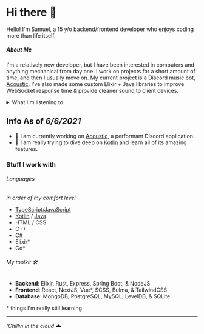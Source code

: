 # Hi there 👋

Hello! I'm Samuel, a 15 y/o backend/frontend developer who enjoys coding more than life itself. 

##### About Me

I'm a relatively new developer, but I have been interested in computers and anything mechanical from day one. I work on projects for a short amount of time, and then I usually move on. My current project is a Discord music bot, [Acoustic](https://github.com/acousticly). I've also made some custom Elixir + Java libraries to improve WebSocket response time & provide cleaner sound to client devices.
<details>
  <summary>What I'm listening to.</summary>
  <a href=https://spotify-github-profile.vercel.app/api/view?uid=eszli7hrnvlnbd287ncscgu3q&redirect=true">
    <img alt="Spotify" src="https://spotify-github-profile.vercel.app/api/view?uid=eszli7hrnvlnbd287ncscgu3q&cover_image=false&theme=default">
  </a>
</details>

## Info As of *6/6/2021*

- **🔭** I am currently working on [Acoustic](https://github.com/acousticly), a performant Discord application.
- **🌱** I am really trying to dive deep on [Kotlin](https://kotlinlang.org/) and learn all of its amazing features.

### Stuff I work with

###### Languages

*in order of my comfort level*

- [TypeScript/JavaScript](https://www.typescriptlang.org)
- [Kotlin](https://kotlinlang.org/) / [Java](https://github.com/openjdk/jdk/blob/master/doc/building.md)
- HTML / CSS
- C++
- C#   
- Elixir*
- Go*

###### My toolkit 🛠️

- **Backend**: Elixir, Rust, Express, Spring Boot, & NodeJS
- **Frontend**: React, NextJS, Vue*, SCSS, Bulma, & TailwindCSS
- **Database**: MongoDB, PostgreSQL, MySQL, LevelDB, & SQLite

\* things I'm really still learning

---

<em>'Chillin in the cloud ☁️</em>
